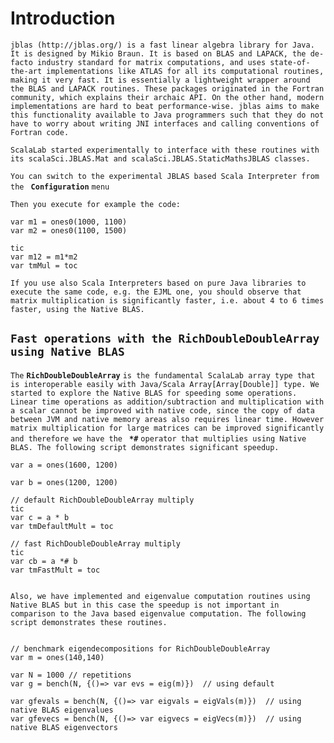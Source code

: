 # Introduction #

`jblas (http://jblas.org/) is a fast linear algebra library for Java. It is designed by Mikio Braun. It is based on BLAS and LAPACK, the de-facto industry standard for matrix computations, and uses state-of-the-art implementations like ATLAS for all its computational routines, making it very fast. It is essentially a lightweight wrapper around the BLAS and LAPACK routines. These packages originated in the Fortran community, which explains their archaic API. On the other hand, modern implementations are hard to beat performance-wise. jblas aims to make this functionality available to Java programmers such that they do not have to worry about writing JNI interfaces and calling conventions of Fortran code.`

`ScalaLab started experimentally to interface with these routines with its scalaSci.JBLAS.Mat and scalaSci.JBLAS.StaticMathsJBLAS classes. `

`You can switch to the experimental JBLAS based Scala Interpreter from the ` **`Configuration`** `menu `

`Then you execute for example the code: `
```
var m1 = ones0(1000, 1100)
var m2 = ones0(1100, 1500)

tic
var m12 = m1*m2
var tmMul = toc
```

`If you use also Scala Interpreters based on pure Java libraries to execute the same code, e.g. the EJML one, you should observe that matrix multiplication is significantly faster, i.e. about 4 to 6 times faster, using the Native BLAS.`

## `Fast operations with the RichDoubleDoubleArray using Native BLAS` ##

` The ` **`RichDoubleDoubleArray`** `is the fundamental ScalaLab array type that is interoperable easily with Java/Scala Array[Array[Double]] type. We started to explore the Native BLAS for speeding some operations. Linear time operations as addition/subtraction and multiplication with a scalar cannot be improved with native code, since the copy of data between JVM and native memory areas also requires linear time. However matrix multiplication for large matrices can be improved significantly and therefore we have the ` **`*#`** `operator that multiplies using Native BLAS. The following script demonstrates significant speedup. `

```
var a = ones(1600, 1200)

var b = ones(1200, 1200)

// default RichDoubleDoubleArray multiply
tic
var c = a * b
var tmDefaultMult = toc

// fast RichDoubleDoubleArray multiply
tic
var cb = a *# b
var tmFastMult = toc


```

`Also, we have implemented and eigenvalue computation routines using Native BLAS but in this case the speedup is not important in comparison to the Java based eigenvalue computation. The following script demonstrates these routines. `

```

// benchmark eigendecompositions for RichDoubleDoubleArray
var m = ones(140,140)

var N = 1000 // repetitions
var g = bench(N, {()=> var evs = eig(m)})  // using default 
 
var gfevals = bench(N, {()=> var eigvals = eigVals(m)})  // using native BLAS eigenvalues
var gfevecs = bench(N, {()=> var eigvecs = eigVecs(m)})  // using native BLAS eigenvectors

```